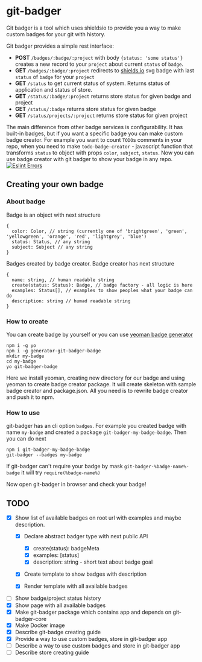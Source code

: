 # git-badger

Git badger is a tool which uses shieldsio to provide you a way to make custom badges for your git with history.

Git badger provides a simple rest interface:
* **POST** `/badges/:badge/:project` with body `{status: 'some status'}` creates a new record to your `project` about current `status` of `badge`.
* **GET** `/badges/:badge/:project` redirects to [shields.io](https://shields.io) svg badge with last `status` of `badge` for your `project`
* **GET** `/status` to get current status of system. Returns status of application and status of store.
* **GET** `/status/:badge/:project` returns store status for given badge and project
* **GET** `/status/:badge` returns store status for given badge
* **GET** `/status/projects/:project` returns store status for given project

The main difference from other badge services is configurability. It has built-in badges, but if you want a specific badge you can make custom badge creator. For example you want to count `TODO`s comments in your repo, when you need to make `todo-badge-creator` - javascript function that transforms `status` to object with props `color`, `subject`, `status`. Now you can use badge creator with git badger to show your badge in any repo.
[![Eslint Errors](http://localhost/badges/eslint-errors/test)](http://localhost/badges/eslint-errors/test)

## Creating your own badge

### About badge
Badge is an object with next structure

```
{
  color: Color, // string (currently one of 'brightgreen', 'green', 'yellowgreen', 'orange', 'red', 'lightgrey', 'blue')
  status: Status, // any string
  subject: Subject // any string
}
```

Badges created by badge creator.
Badge creator has next structure 
```
{
  name: string, // human readable string
  create(status: Status): Badge, // badge factory - all logic is here
  examples: Status[], // examples to show peoples what your badge can do
  description: string // humad readable string
}
```

### How to create

You can create badge by yourself or you can use [yeoman badge generator](http://yeoman.io/)
```
npm i -g yo
npm i -g generator-git-badger-badge
mkdir my-badge
cd my-badge
yo git-badger-badge
```

Here we install yeoman, creating new directory for our badge and using yeoman to create badge creator package. It will create skeleton with sample badge creator and package.json. All you need is to rewrite badge creator and push it to npm.

### How to use

git-badger has an cli option `badges`. For example you created badge with name `my-badge` and created a package `git-badger-my-badge-badge`. Then you can do next
```
npm i git-badger-my-badge-badge
git-badger --badges my-badge
```

If git-badger can't require your badge by mask `git-badger-%badge-name%-badge` it will try `require(%badge-name%)`

Now open git-badger in browser and check your badge!

## TODO

- [x] Show list of available badges on root url with examples and maybe description.
    - [x] Declare abstract badger type with next public API
        - [x] create(status): badgeMeta
        - [x] examples: [status]
        - [x] description: string - short text about badge goal
    - [x] Create template to show badges with description
    - [x] Render template with all available badges


- [ ] Show badge/project status history
- [x] Show page with all available badges
- [x] Make git-badger package which contains app and depends on git-badger-core
- [x] Make Docker image
- [x] Describe git-badge creating guide
- [x] Provide a way to use custom badges, store in git-badger app
- [ ] Describe a way to use custom badges and store in git-badger app
- [ ] Describe store creating guide 

